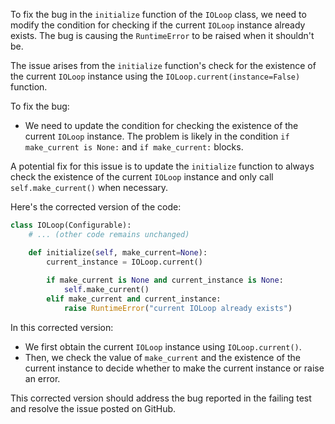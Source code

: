 To fix the bug in the `initialize` function of the `IOLoop` class, we need to modify the condition for checking if the current `IOLoop` instance already exists. The bug is causing the `RuntimeError` to be raised when it shouldn't be.

The issue arises from the `initialize` function's check for the existence of the current `IOLoop` instance using the `IOLoop.current(instance=False)` function.

To fix the bug:
- We need to update the condition for checking the existence of the current `IOLoop` instance. The problem is likely in the condition `if make_current is None:` and `if make_current:` blocks.

A potential fix for this issue is to update the `initialize` function to always check the existence of the current `IOLoop` instance and only call `self.make_current()` when necessary.

Here's the corrected version of the code:

```python
class IOLoop(Configurable):
    # ... (other code remains unchanged)

    def initialize(self, make_current=None):
        current_instance = IOLoop.current()
        
        if make_current is None and current_instance is None:
            self.make_current()
        elif make_current and current_instance:
            raise RuntimeError("current IOLoop already exists")
```

In this corrected version:
- We first obtain the current `IOLoop` instance using `IOLoop.current()`.
- Then, we check the value of `make_current` and the existence of the current instance to decide whether to make the current instance or raise an error.

This corrected version should address the bug reported in the failing test and resolve the issue posted on GitHub.